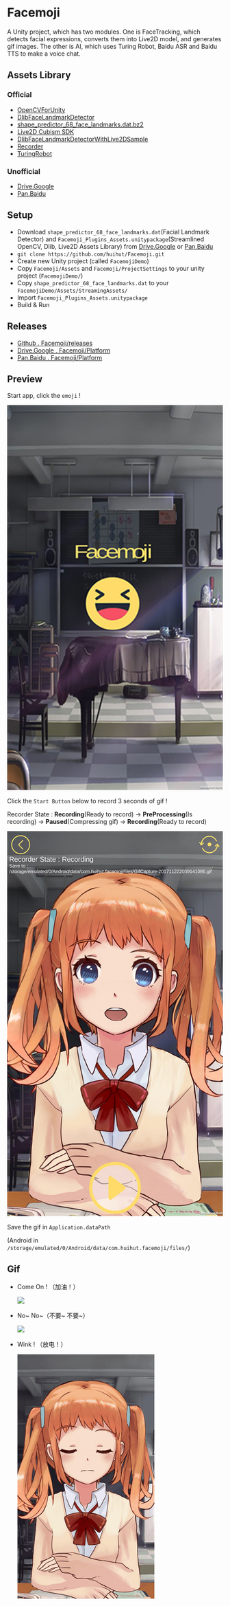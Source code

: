 # Facemoji

A Unity project, which has two modules. One is FaceTracking, which detects facial expressions, converts them into Live2D model, and generates gif images. The other is AI, which uses Turing Robot, Baidu ASR and Baidu TTS to make a voice chat.

## Assets Library

### Official

* [OpenCVForUnity](https://enoxsoftware.com/opencvforunity/)
* [DlibFaceLandmarkDetector](https://enoxsoftware.com/dlibfacelandmarkdetector/)
* [shape_predictor_68_face_landmarks.dat.bz2](http://dlib.net/files/shape_predictor_68_face_landmarks.dat.bz2)
* [Live2D Cubism SDK](http://sites.cybernoids.jp/cubism-sdk2_e/unity_2-1)
* [DlibFaceLandmarkDetectorWithLive2DSample](https://github.com/utibenkei/DlibFaceLandmarkDetectorWithLive2DSample)
* [Recorder](https://github.com/Chman/Moments)
* [TuringRobot](https://github.com/huihut/TuringRobot)

### Unofficial

* [Drive.Google](https://drive.google.com/open?id=1ofJMFIdzXCdYYO3qO5hvrTQPJUumgSY-)
* [Pan.Baidu](http://pan.baidu.com/s/1eSnKtoQ)

## Setup

* Download `shape_predictor_68_face_landmarks.dat`(Facial Landmark Detector) and `Facemoji_Plugins_Assets.unitypackage`(Streamlined OpenCV, Dlib, Live2D Assets Library) from [Drive.Google](https://drive.google.com/open?id=1ofJMFIdzXCdYYO3qO5hvrTQPJUumgSY-) or [Pan.Baidu](http://pan.baidu.com/s/1eSnKtoQ)
* `git clone https://github.com/huihut/Facemoji.git`
* Create new Unity project (called `FacemojiDemo`)
* Copy `Facemoji/Assets` and `Facemoji/ProjectSettings` to your unity project (`FacemojiDemo/`)
* Copy `shape_predictor_68_face_landmarks.dat` to your `FacemojiDemo/Assets/StreamingAssets/`
* Import `Facemoji_Plugins_Assets.unitypackage`
* Build & Run

## Releases

* [Github . Facemoji/releases](https://github.com/huihut/Facemoji/releases)
* [Drive.Google . Facemoji/Platform](https://drive.google.com/open?id=1ofJMFIdzXCdYYO3qO5hvrTQPJUumgSY-)
* [Pan.Baidu . Facemoji/Platform](http://pan.baidu.com/s/1eSnKtoQ)

## Preview

Start app, click the `emoji` !

![](Images/Capture_Facemoji.jpg)

Click the `Start Button` below to record 3 seconds of gif !

Recorder State : **Recording**(Ready to record) -> **PreProcessing**(Is recording) -> **Paused**(Compressing gif) -> **Recording**(Ready to record)

![](Images/Capture_CamTexture.jpg)

Save the gif in `Application.dataPath`

(Android in `/storage/emulated/0/Android/data/com.huihut.facemoji/files/`)

## Gif

* Come On ! （加油！）
    
    ![](Images/GifCapture-ComeOn.gif)

* No~ No~（不要~ 不要~）
    
    ![](Images/GifCapture-NoNo.gif)

* Wink ! （放电！）
    
    ![](Images/GifCapture-Spark.gif)